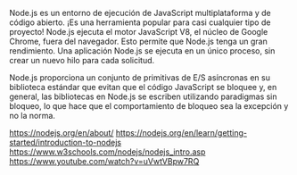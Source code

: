 Node.js es un entorno de ejecución de JavaScript multiplataforma y de código abierto. ¡Es una herramienta popular para casi cualquier tipo de proyecto! Node.js ejecuta el motor JavaScript V8, el núcleo de Google Chrome, fuera del navegador. Esto permite que Node.js tenga un gran rendimiento. Una aplicación Node.js se ejecuta en un único proceso, sin crear un nuevo hilo para cada solicitud.

Node.js proporciona un conjunto de primitivas de E/S asíncronas en su biblioteca estándar que evitan que el código JavaScript se bloquee y, en general, las bibliotecas en Node.js se escriben utilizando paradigmas sin bloqueo, lo que hace que el comportamiento de bloqueo sea la excepción y no la norma.

https://nodejs.org/en/about/
https://nodejs.org/en/learn/getting-started/introduction-to-nodejs
https://www.w3schools.com/nodejs/nodejs_intro.asp
https://www.youtube.com/watch?v=uVwtVBpw7RQ

